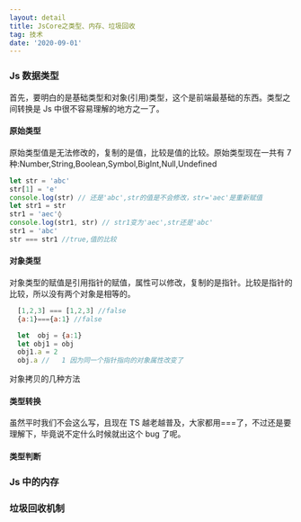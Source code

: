 ```yaml
---
layout: detail
title: JsCore之类型、内存、垃圾回收
tag: 技术
date: '2020-09-01'
---
```


### Js 数据类型

首先，要明白的是基础类型和对象(引用)类型，这个是前端最基础的东西。类型之间转换是 Js 中很不容易理解的地方之一了。

#### 原始类型

原始类型值是无法修改的，复制的是值，比较是值的比较。原始类型现在一共有 7 种:Number,String,Boolean,Symbol,BigInt,Null,Undefined

```js
let str = 'abc'
str[1] = 'e'
console.log(str) // 还是'abc',str的值是不会修改，str='aec'是重新赋值
let str1 = str
str1 = 'aec'◊
console.log(str1, str) // str1变为'aec',str还是'abc'
str1 = 'abc'
str === str1 //true,值的比较
```

#### 对象类型

对象类型的赋值是引用指针的赋值，属性可以修改，复制的是指针。比较是指针的比较，所以没有两个对象是相等的。

```js
  [1,2,3] === [1,2,3] //false
  {a:1}==={a:1} //false

  let  obj = {a:1}
  let obj1 = obj
  obj1.a = 2
  obj.a //   1 因为同一个指针指向的对象属性改变了
```

对象拷贝的几种方法

#### 类型转换

虽然平时我们不会这么写，且现在 TS 越老越普及，大家都用===了，不过还是要理解下，毕竟说不定什么时候就出这个 bug 了呢。


#### 类型判断

### Js 中的内存

### 垃圾回收机制
